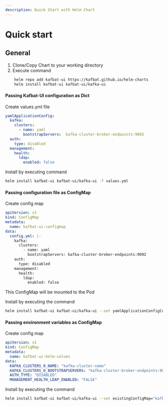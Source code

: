 ```yaml
---
description: Quick Start with Helm Chart
---
```


# Quick start

## General

1. Clone/Copy Chart to your working directory
2.  Execute command

```bash
    helm repo add kafbat-ui https://kafbat.github.io/helm-charts
    helm install kafbat-ui kafbat-ui/kafka-ui
```

#### Passing Kafbat-UI configuration as Dict

Create values.yml file

```yaml
yamlApplicationConfig:
  kafka:
    clusters:
      - name: yaml
        bootstrapServers:  kafka-cluster-broker-endpoints:9092
  auth:
    type: disabled
  management:
    health:
      ldap:
        enabled: false
```

Install by executing command

```bash
helm install kafbat-ui kafbat-ui/kafka-ui -f values.yml
```

#### Passing configuration file as ConfigMap

Create config map

```yaml
apiVersion: v1
kind: ConfigMap
metadata:
  name: kafbat-ui-configmap
data:
  config.yml: |-
    kafka:
      clusters:
        - name: yaml
          bootstrapServers: kafka-cluster-broker-endpoints:9092
    auth:
      type: disabled
    management:
      health:
        ldap:
          enabled: false
```

This ConfigMap will be mounted to the Pod

Install by executing the command

```bash
helm install kafbat-ui kafbat-ui/kafka-ui --set yamlApplicationConfigConfigMap.name="kafbat-ui-configmap",yamlApplicationConfigConfigMap.keyName="config.yml"
```

#### Passing environment variables as ConfigMap

Create config map

```yaml
apiVersion: v1
kind: ConfigMap
metadata:
  name: kafbat-ui-helm-values
data:
  KAFKA_CLUSTERS_0_NAME: "kafka-cluster-name"
  KAFKA_CLUSTERS_0_BOOTSTRAPSERVERS: "kafka-cluster-broker-endpoints:9092"
  AUTH_TYPE: "DISABLED"
  MANAGEMENT_HEALTH_LDAP_ENABLED: "FALSE" 
```
Install by executing the command

```bash
helm install kafbat-ui kafbat-ui/kafka-ui --set existingConfigMap="kafbat-ui-helm-values"
```
